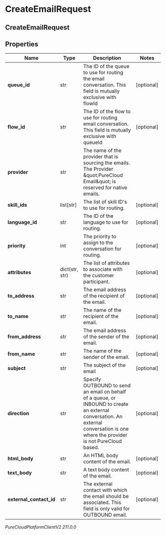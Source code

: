 # CreateEmailRequest

## CreateEmailRequest

## Properties

|Name | Type | Description | Notes|
|------------ | ------------- | ------------- | -------------|
| **queue_id** | str | The ID of the queue to use for routing the email conversation. This field is mutually exclusive with flowId | [optional] |
| **flow_id** | str | The ID of the flow to use for routing email conversation. This field is mutually exclusive with queueId | [optional] |
| **provider** | str | The name of the provider that is sourcing the emails. The Provider \&quot;PureCloud Email\&quot; is reserved for native emails. | |
| **skill_ids** | list[str] | The list of skill ID&#39;s to use for routing. | [optional] |
| **language_id** | str | The ID of the language to use for routing. | [optional] |
| **priority** | int | The priority to assign to the conversation for routing. | [optional] |
| **attributes** | dict(str, str) | The list of attributes to associate with the customer participant. | [optional] |
| **to_address** | str | The email address of the recipient of the email. | [optional] |
| **to_name** | str | The name of the recipient of the email. | [optional] |
| **from_address** | str | The email address of the sender of the email. | [optional] |
| **from_name** | str | The name of the sender of the email. | [optional] |
| **subject** | str | The subject of the email | [optional] |
| **direction** | str | Specify OUTBOUND to send an email on behalf of a queue, or INBOUND to create an external conversation. An external conversation is one where the provider is not PureCloud based. | [optional] |
| **html_body** | str | An HTML body content of the email. | [optional] |
| **text_body** | str | A text body content of the email. | [optional] |
| **external_contact_id** | str | The external contact with which the email should be associated. This field is only valid for OUTBOUND email. | [optional] |



_PureCloudPlatformClientV2 211.0.0_
